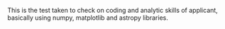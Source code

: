 This is the test taken to check on coding and analytic skills of applicant, basically using numpy, matplotlib and astropy libraries.

